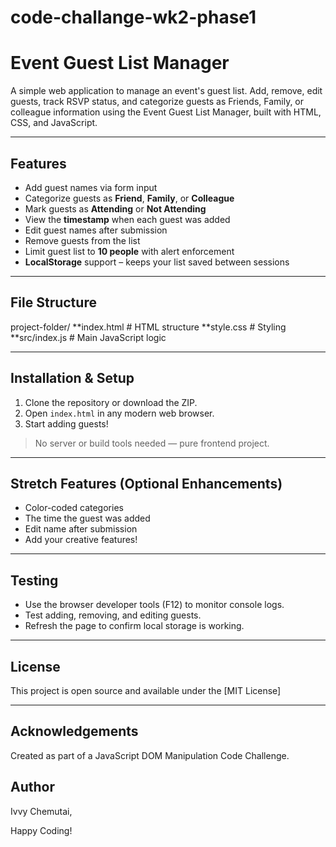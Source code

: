 # code-challange-wk2-phase1
#  Event Guest List Manager

A simple web application to manage an event's  guest list. Add, remove, edit guests, track RSVP status, and categorize guests as Friends, Family, or colleague information using the Event Guest List Manager, built with HTML, CSS, and JavaScript.

---

##  Features

-  Add guest names via form input
-  Categorize guests as **Friend**, **Family**, or **Colleague**
-  Mark guests as **Attending** or **Not Attending**
-  View the **timestamp** when each guest was added
- Edit guest names after submission
-  Remove guests from the list
- Limit guest list to **10 people** with alert enforcement
- **LocalStorage** support – keeps your list saved between sessions

---

##  File Structure
project-folder/
**index.html # HTML structure
**style.css # Styling
**src/index.js # Main JavaScript logic

---

##  Installation & Setup

1. Clone the repository or download the ZIP.
2. Open `index.html` in any modern web browser.
3. Start adding guests!

> No server or build tools needed — pure frontend project.

---


##  Stretch Features (Optional Enhancements)

- Color-coded categories
- The time the guest was added
-  Edit name after submission
- Add your creative features!

---

##  Testing

- Use the browser developer tools (F12) to monitor console logs.
- Test adding, removing, and editing guests.
- Refresh the page to confirm local storage is working.

---

##  License

This project is open source and available under the [MIT License]

---

##  Acknowledgements

Created as part of a JavaScript DOM Manipulation Code Challenge.

##  Author
   Ivvy Chemutai,

 Happy Coding!


 
